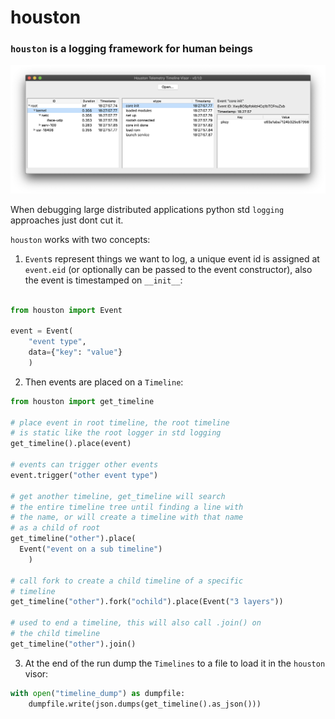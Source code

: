 # houston

### `houston` is a logging framework for human beings

<img src="visor.png">

When debugging large distributed applications python std `logging` approaches just dont cut it.

`houston` works with two concepts:

1. `Event`s represent things we want to log, a unique event id is assigned at `event.eid` (or optionally can be passed to the event constructor), also the event is timestamped on `__init__`:
```python

from houston import Event

event = Event(
    "event type",
    data={"key": "value"}
    )
```
2. Then events are placed on a `Timeline`:
```python
from houston import get_timeline

# place event in root timeline, the root timeline
# is static like the root logger in std logging
get_timeline().place(event)

# events can trigger other events
event.trigger("other event type")

# get another timeline, get_timeline will search
# the entire timeline tree until finding a line with
# the name, or will create a timeline with that name
# as a child of root
get_timeline("other").place(
  Event("event on a sub timeline")
    )

# call fork to create a child timeline of a specific
# timeline
get_timeline("other").fork("ochild").place(Event("3 layers"))

# used to end a timeline, this will also call .join() on
# the child timeline
get_timeline("other").join()
```
3. At the end of the run dump the `Timelines` to a file to load it in the `houston` visor:
```python
with open("timeline_dump") as dumpfile:
    dumpfile.write(json.dumps(get_timeline().as_json()))
```